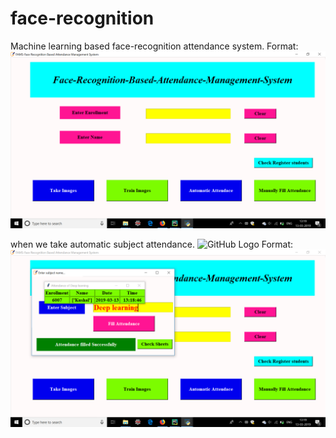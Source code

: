 # face-recognition
Machine learning based face-recognition attendance system.
Format: ![Alt Text](https://github.com/man4321/face-recognition/blob/master/Screenshot%20(43).png
)

when we take automatic subject attendance.
![GitHub Logo](Screenshort(42).png)
Format: ![Alt Text](https://github.com/man4321/face-recognition/blob/master/Screenshot%20(42).png
)


